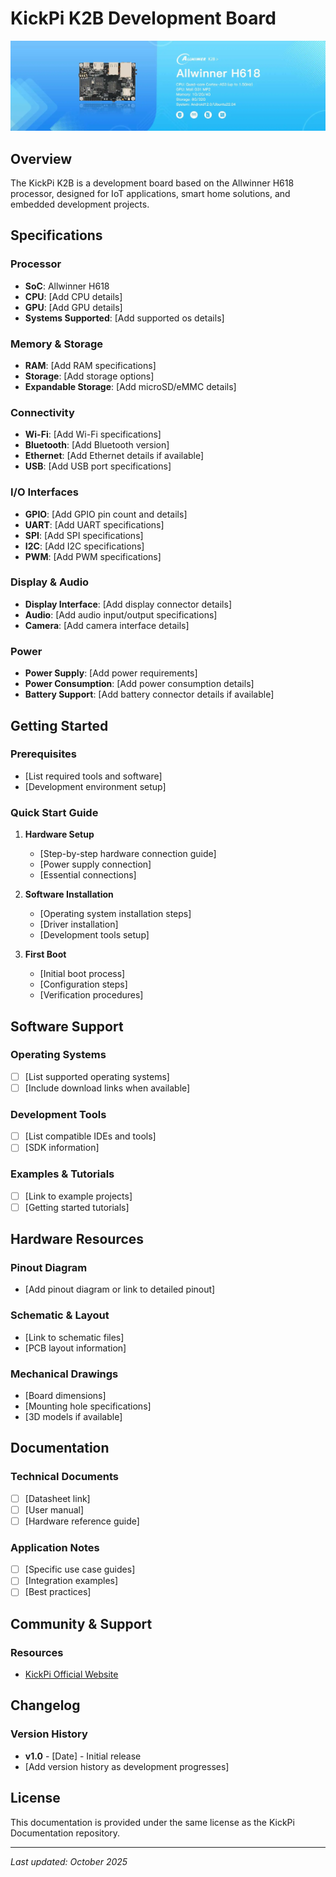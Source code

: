 # KickPi K2B Development Board

![KickPi K2B](images/K2B.png)

## Overview

The KickPi K2B is a development board based on the Allwinner H618 processor, designed for IoT applications, smart home solutions, and embedded development projects.

## Specifications

### Processor
- **SoC**: Allwinner H618
- **CPU**: [Add CPU details]
- **GPU**: [Add GPU details]
- **Systems Supported**: [Add supported os details]

### Memory & Storage
- **RAM**: [Add RAM specifications]
- **Storage**: [Add storage options]
- **Expandable Storage**: [Add microSD/eMMC details]

### Connectivity
- **Wi-Fi**: [Add Wi-Fi specifications]
- **Bluetooth**: [Add Bluetooth version]
- **Ethernet**: [Add Ethernet details if available]
- **USB**: [Add USB port specifications]

### I/O Interfaces
- **GPIO**: [Add GPIO pin count and details]
- **UART**: [Add UART specifications]
- **SPI**: [Add SPI specifications]
- **I2C**: [Add I2C specifications]
- **PWM**: [Add PWM specifications]

### Display & Audio
- **Display Interface**: [Add display connector details]
- **Audio**: [Add audio input/output specifications]
- **Camera**: [Add camera interface details]

### Power
- **Power Supply**: [Add power requirements]
- **Power Consumption**: [Add power consumption details]
- **Battery Support**: [Add battery connector details if available]

## Getting Started

### Prerequisites
- [List required tools and software]
- [Development environment setup]

### Quick Start Guide

1. **Hardware Setup**
   - [Step-by-step hardware connection guide]
   - [Power supply connection]
   - [Essential connections]

2. **Software Installation**
   - [Operating system installation steps]
   - [Driver installation]
   - [Development tools setup]

3. **First Boot**
   - [Initial boot process]
   - [Configuration steps]
   - [Verification procedures]

## Software Support

### Operating Systems
- [ ] [List supported operating systems]
- [ ] [Include download links when available]

### Development Tools
- [ ] [List compatible IDEs and tools]
- [ ] [SDK information]

### Examples & Tutorials
- [ ] [Link to example projects]
- [ ] [Getting started tutorials]

## Hardware Resources

### Pinout Diagram
- [Add pinout diagram or link to detailed pinout]

### Schematic & Layout
- [Link to schematic files]
- [PCB layout information]

### Mechanical Drawings
- [Board dimensions]
- [Mounting hole specifications]
- [3D models if available]

## Documentation

### Technical Documents
- [ ] [Datasheet link]
- [ ] [User manual]
- [ ] [Hardware reference guide]

### Application Notes
- [ ] [Specific use case guides]
- [ ] [Integration examples]
- [ ] [Best practices]

## Community & Support

### Resources
- [KickPi Official Website](https://www.kickpi.com/)

## Changelog

### Version History
- **v1.0** - [Date] - Initial release
- [Add version history as development progresses]

## License

This documentation is provided under the same license as the KickPi Documentation repository.

---

*Last updated: October 2025*
